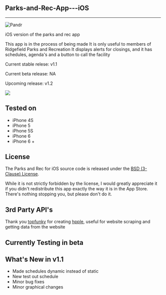 ## Parks-and-Rec-App---iOS
---
![Pandr](https://nikhilp.org/images/a.png)

iOS version of the parks and rec app

This app is in the process of being made
It is only useful to members of Ridgefield Parks and Recreation
It displays alerts for closings, and it has schedules, agenda's
and a button to call the facility

Current stable relese: v1.1

Current beta release: NA

Upcoming release: v1.2

[<img src="https://linkmaker.itunes.apple.com/htmlResources/assets/en_us//images/web/linkmaker/badge_appstore-lrg.png">][2]

[2]: https://itunes.apple.com/us/app/myparksandrec/id924248341?ls=1&mt=8

## Tested on
* iPhone 4S
* iPhone 5
* iPhone 5S
* iPhone 6 
* iPhone 6 +

## License

The Parks and Rec for iOS source code is released under the [BSD (3-Clause) License](https://github.com/indianpoptart/Parks-and-Rec-App---iOS/blob/master/LICENSE).

While it is not strictly forbidden by the license, I would greatly appreciate it if you didn't redistribute this app exactly the way it is in the App Store. There's nothing stopping you, but please don't do it.

## 3rd Party API's

Thank you [topfunky](http://topfunky.com) for creating [hpple](https://github.com/topfunky/hpple), useful for website scraping and getting data from the website

## Currently Testing in beta

## What's New in v1.1
-  Made schedules dynamic instead of static
-  New test out schedule
-  Minor bug fixes
-  Minor graphical changes

